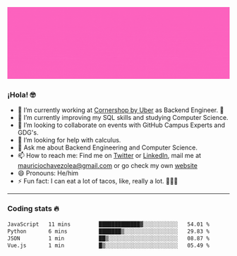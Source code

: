 ![Banner](banner.gif)

### ¡Hola! 🤓

- 🔭 I’m currently working at [Cornershop by Uber](https://cornershopapp.com) as Backend Engineer. 🥑
- 🌱 I’m currently improving my SQL skills and studying Computer Science.
- 👯 I’m looking to collaborate on events with GitHub Campus Experts and GDG's.
- 🤔 I’m looking for help with calculus.
- 💬 Ask me about Backend Engineering and Computer Science.
- 📫 How to reach me: Find me on [Twitter](https://twitter.com/ultr4nerd) or [LinkedIn](https://www.linkedin.com/in/ultr4nerd), mail me at [mauriciochavezolea@gmail.com](mailto:mauriciochavezolea@gmail.com) or go check my own [website](mauriciochavez.surge.sh)
- 😄 Pronouns: He/him
- ⚡ Fun fact: I can eat a lot of tacos, like, really a lot. 🌮🌮🌮

---

### Coding stats 🔥

<!--START_SECTION:waka-->
```text
JavaScript   11 mins         █████████████▓░░░░░░░░░░░   54.01 % 
Python       6 mins          ███████▒░░░░░░░░░░░░░░░░░   29.83 % 
JSON         1 min           ██▒░░░░░░░░░░░░░░░░░░░░░░   08.87 % 
Vue.js       1 min           █▒░░░░░░░░░░░░░░░░░░░░░░░   05.49 % 
```
<!--END_SECTION:waka-->
